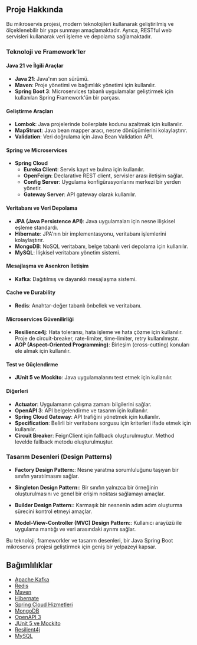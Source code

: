 ## Proje Hakkında

Bu mikroservis projesi, modern teknolojileri kullanarak geliştirilmiş ve ölçeklenebilir bir yapı sunmayı amaçlamaktadır. Ayrıca, RESTful web servisleri kullanarak veri işleme ve depolama sağlamaktadır.

### Teknoloji ve Framework'ler

#### Java 21 ve İlgili Araçlar

- **Java 21**: Java'nın son sürümü.
- **Maven**: Proje yönetimi ve bağımlılık yönetimi için kullanılır.
- **Spring Boot 3**: Microservices tabanlı uygulamalar geliştirmek için kullanılan Spring Framework'ün bir parçası.

#### Geliştirme Araçları

- **Lombok**: Java projelerinde boilerplate kodunu azaltmak için kullanılır.
- **MapStruct**: Java bean mapper aracı, nesne dönüşümlerini kolaylaştırır.
- **Validation**: Veri doğrulama için Java Bean Validation API.

#### Spring ve Microservices

- **Spring Cloud**
  - **Eureka Client**: Servis kayıt ve bulma için kullanılır.
  - **OpenFeign**: Declarative REST client, servisler arası iletişim sağlar.
  - **Config Server**: Uygulama konfigürasyonlarını merkezi bir yerden yönetir.
  - **Gateway Server**: API gateway olarak kullanılır.

#### Veritabanı ve Veri Depolama

- **JPA (Java Persistence API)**: Java uygulamaları için nesne ilişkisel eşleme standardı.
- **Hibernate**: JPA'nın bir implementasyonu, veritabanı işlemlerini kolaylaştırır.
- **MongoDB**: NoSQL veritabanı, belge tabanlı veri depolama için kullanılır.
- **MySQL**: İlişkisel veritabanı yönetim sistemi.

#### Mesajlaşma ve Asenkron İletişim

- **Kafka**: Dağıtılmış ve dayanıklı mesajlaşma sistemi.

#### Cache ve Durability

- **Redis**: Anahtar-değer tabanlı önbellek ve veritabanı.

#### Microservices Güvenilirliği

- **Resilience4j**: Hata toleransı, hata işleme ve hata çözme için kullanılır. Proje de circuit-breaker, rate-limiter, time-limiter, retry kullanılmıştır.
- **AOP (Aspect-Oriented Programming)**: Birleşim (cross-cutting) konuları ele almak için kullanılır.

#### Test ve Güçlendirme

- **JUnit 5 ve Mockito**: Java uygulamalarını test etmek için kullanılır.

#### Diğerleri

- **Actuator**: Uygulamanın çalışma zamanı bilgilerini sağlar.
- **OpenAPI 3**: API belgelendirme ve tasarım için kullanılır.
- **Spring Cloud Gateway**: API trafiğini yönetmek için kullanılır.
- **Specification**: Belirli bir veritabanı sorgusu için kriterleri ifade etmek için kullanılır.
- **Circuit Breaker**: FeignClient için fallback oluşturulmuştur. Method levelde fallback metodu oluşturulmuştur.

### Tasarım Desenleri (Design Patterns)

- **Factory Design Pattern:**: Nesne yaratma sorumluluğunu taşıyan bir sınıfın yaratılmasını sağlar.

- **Singleton Design Pattern:**: Bir sınıfın yalnızca bir örneğinin oluşturulmasını ve genel bir erişim noktası sağlamayı amaçlar.

- **Builder Design Pattern:**: Karmaşık bir nesnenin adım adım oluşturma sürecini kontrol etmeyi amaçlar.

- **Model-View-Controller (MVC) Design Pattern:**: Kullanıcı arayüzü ile uygulama mantığı ve veri arasındaki ayrımı sağlar.

Bu teknoloji, frameworkler ve tasarım desenleri, bir Java Spring Boot mikroservis projesi geliştirmek için geniş bir yelpazeyi kapsar.

## Bağımlılıklar

- [Apache Kafka](https://kafka.apache.org/)
- [Redis](https://redis.io/)
- [Maven](https://maven.apache.org/)
- [Hibernate](https://hibernate.org/)
- [Spring Cloud Hizmetleri](https://spring.io/projects/spring-cloud)
- [MongoDB](https://www.mongodb.com/)
- [OpenAPI 3](https://swagger.io/specification/)
- [JUnit 5 ve Mockito](https://junit.org/junit5/)
- [Resilient4j](https://resilience4j.readme.io/)
- [MySQL](https://www.mysql.com/)
